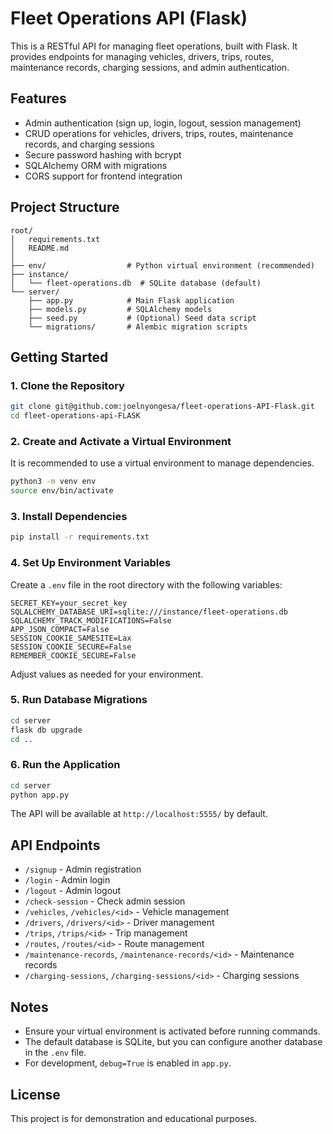 # Fleet Operations API (Flask)

This is a RESTful API for managing fleet operations, built with Flask. It provides endpoints for managing vehicles, drivers, trips, routes, maintenance records, charging sessions, and admin authentication.

## Features
- Admin authentication (sign up, login, logout, session management)
- CRUD operations for vehicles, drivers, trips, routes, maintenance records, and charging sessions
- Secure password hashing with bcrypt
- SQLAlchemy ORM with migrations
- CORS support for frontend integration

## Project Structure
```
root/
│   requirements.txt
│   README.md
│
├── env/                  # Python virtual environment (recommended)
├── instance/
│   └── fleet-operations.db  # SQLite database (default)
└── server/
    ├── app.py            # Main Flask application
    ├── models.py         # SQLAlchemy models
    ├── seed.py           # (Optional) Seed data script
    └── migrations/       # Alembic migration scripts
```

## Getting Started

### 1. Clone the Repository
```bash
git clone git@github.com:joelnyongesa/fleet-operations-API-Flask.git
cd fleet-operations-api-FLASK
```

### 2. Create and Activate a Virtual Environment
It is recommended to use a virtual environment to manage dependencies.

```bash
python3 -m venv env
source env/bin/activate
```

### 3. Install Dependencies
```bash
pip install -r requirements.txt
```

### 4. Set Up Environment Variables
Create a `.env` file in the root directory with the following variables:

```
SECRET_KEY=your_secret_key
SQLALCHEMY_DATABASE_URI=sqlite:///instance/fleet-operations.db
SQLALCHEMY_TRACK_MODIFICATIONS=False
APP_JSON_COMPACT=False
SESSION_COOKIE_SAMESITE=Lax
SESSION_COOKIE_SECURE=False
REMEMBER_COOKIE_SECURE=False
```

Adjust values as needed for your environment.

### 5. Run Database Migrations
```bash
cd server
flask db upgrade
cd ..
```

### 6. Run the Application
```bash
cd server
python app.py
```
The API will be available at `http://localhost:5555/` by default.

## API Endpoints
- `/signup` - Admin registration
- `/login` - Admin login
- `/logout` - Admin logout
- `/check-session` - Check admin session
- `/vehicles`, `/vehicles/<id>` - Vehicle management
- `/drivers`, `/drivers/<id>` - Driver management
- `/trips`, `/trips/<id>` - Trip management
- `/routes`, `/routes/<id>` - Route management
- `/maintenance-records`, `/maintenance-records/<id>` - Maintenance records
- `/charging-sessions`, `/charging-sessions/<id>` - Charging sessions

## Notes
- Ensure your virtual environment is activated before running commands.
- The default database is SQLite, but you can configure another database in the `.env` file.
- For development, `debug=True` is enabled in `app.py`.

## License
This project is for demonstration and educational purposes.
